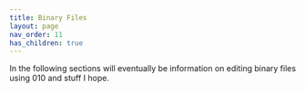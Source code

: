 ```yaml
---
title: Binary Files
layout: page
nav_order: 11
has_children: true
---
```


In the following sections will eventually be information on editing binary files using 010 and stuff I hope.